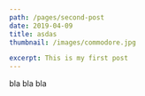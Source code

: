 ```yaml
---
path: /pages/second-post
date: 2019-04-09
title: asdas
thumbnail: /images/commodore.jpg

excerpt: This is my first post
---
```


bla bla bla
